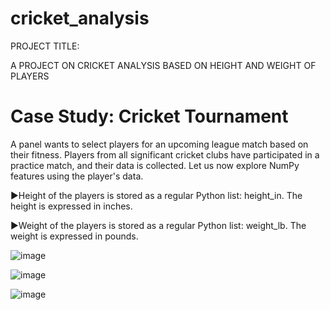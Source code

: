 # cricket_analysis

PROJECT TITLE:

A PROJECT ON CRICKET ANALYSIS  BASED ON HEIGHT AND WEIGHT OF PLAYERS

# Case Study: Cricket Tournament

A panel wants to select players for an upcoming league match based on their fitness. Players from all significant cricket clubs have participated in a practice match, and their data is collected. Let us now explore NumPy features using the player's data.

 ▶Height of the players is stored as a regular Python list: height_in. The height is expressed in inches.

 ▶Weight of the players is stored as a regular Python list: weight_lb. The weight is expressed in pounds.

 ![image](https://github.com/chviswa02/cricket_analysis/assets/143176195/76bdaa85-4d29-4d6e-82f4-32a68503b372)

 ![image](https://github.com/chviswa02/cricket_analysis/assets/143176195/6555dbf1-6f7f-4b54-adc7-2e85d131ab47)

 ![image](https://github.com/chviswa02/cricket_analysis/assets/143176195/fc547e20-cd11-471a-b250-10f9715e1d84)



 


                                                        
